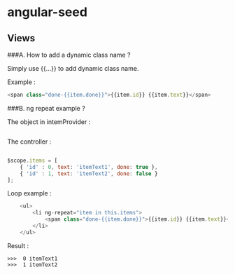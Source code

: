# angular-seed

Views
---

###A. How to add a dynamic class name ?

Simply use {{...}} to add dynamic class name.

Example : 
```js
<span class="done-{{item.done}}">{{item.id}} {{item.text}}</span>
```

###B. ng repeat example ?

The object in intemProvider :

```js

```

The controller : 

```js

$scope.items = [
    { 'id' : 0, text: 'itemText1', done: true },
    { 'id' : 1, text: 'itemText2', done: false }
]; 

```

Loop example :

```js
	<ul>
		<li ng-repeat="item in this.items">
			<span class="done-{{item.done}}">{{item.id}} {{item.text}}</span>
		</li>
	</ul>
```

Result : 

```
>>>  0 itemText1
>>>  1 itemText2 
```